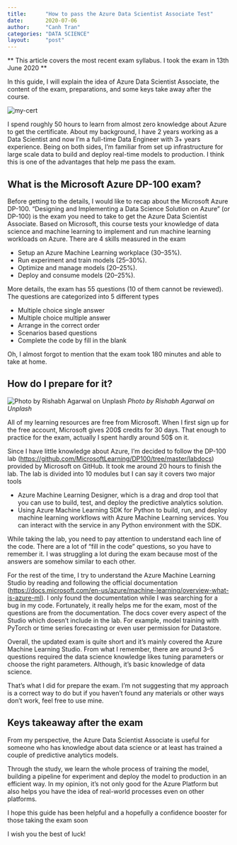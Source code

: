 ```yaml
---
title:      "How to pass the Azure Data Scientist Associate Test"
date:       2020-07-06
author:     "Canh Tran"
categories: "DATA SCIENCE"
layout:     "post"
---
```


** This article covers the most recent exam syllabus. I took the exam in 13th June 2020 **

In this guide, I will explain the idea of Azure Data Scientist Associate, the content of the exam, preparations, and some keys take away after the course.

![my-cert](https://miro.medium.com/max/1400/1*ou4Aj2xOs-90zkPCLEQBdw.png)

I spend roughly 50 hours to learn from almost zero knowledge about Azure to get the certificate. About my background, I have 2 years working as a Data Scientist and now I’m a full-time Data Engineer with 3+ years experience. Being on both sides, I’m familiar from set up infrastructure for large scale data to build and deploy real-time models to production. I think this is one of the advantages that help me pass the exam.

## What is the Microsoft Azure DP-100 exam?

Before getting to the details, I would like to recap about the Microsoft Azure DP-100. “Designing and Implementing a Data Science Solution on Azure” (or DP-100) is the exam you need to take to get the Azure Data Scientist Associate. Based on Microsoft, this course tests your knowledge of data science and machine learning to implement and run machine learning workloads on Azure. There are 4 skills measured in the exam

- Setup an Azure Machine Learning workplace (30–35%).
- Run experiment and train models (25–30%).
- Optimize and manage models (20–25%).
- Deploy and consume models (20–25%).

More details, the exam has 55 questions (10 of them cannot be reviewed). The questions are categorized into 5 different types

- Multiple choice single answer
- Multiple choice multiple answer
- Arrange in the correct order
- Scenarios based questions
- Complete the code by fill in the blank

Oh, I almost forgot to mention that the exam took 180 minutes and able to take at home.

## How do I prepare for it?
![Photo by Rishabh Agarwal on Unplash](https://miro.medium.com/max/1400/1*eQiIx2AypOXM4FEzVS6Xdg.jpeg)
*Photo by Rishabh Agarwal on Unplash*

All of my learning resources are free from Microsoft. When I first sign up for the free account, Microsoft gives 200$ credits for 30 days. That enough to practice for the exam, actually I spent hardly around 50$ on it.

Since I have little knowledge about Azure, I’m decided to follow the DP-100 lab (https://github.com/MicrosoftLearning/DP100/tree/master/labdocs) provided by Microsoft on GitHub. It took me around 20 hours to finish the lab. The lab is divided into 10 modules but I can say it covers two major tools

- Azure Machine Learning Designer, which is a drag and drop tool that you can use to build, test, and deploy the predictive analytics solution.
- Using Azure Machine Learning SDK for Python to build, run, and deploy machine learning workflows with Azure Machine Learning services. You can interact with the service in any Python environment with the SDK.

While taking the lab, you need to pay attention to understand each line of the code. There are a lot of “fill in the code” questions, so you have to remember it. I was struggling a lot during the exam because most of the answers are somehow similar to each other.

For the rest of the time, I try to understand the Azure Machine Learning Studio by reading and following the official documentation (https://docs.microsoft.com/en-us/azure/machine-learning/overview-what-is-azure-ml). I only found the documentation while I was searching for a bug in my code. Fortunately, it really helps me for the exam, most of the questions are from the documentation. The docs cover every aspect of the Studio which doesn’t include in the lab. For example, model training with PyTorch or time series forecasting or even user permission for Datastore.

Overall, the updated exam is quite short and it’s mainly covered the Azure Machine Learning Studio. From what I remember, there are around 3–5 questions required the data science knowledge likes tuning parameters or choose the right parameters. Although, it’s basic knowledge of data science.

That’s what I did for prepare the exam. I’m not suggesting that my approach is a correct way to do but if you haven’t found any materials or other ways don’t work, feel free to use mine.

## Keys takeaway after the exam

From my perspective, the Azure Data Scientist Associate is useful for someone who has knowledge about data science or at least has trained a couple of predictive analytics models.

Through the study, we learn the whole process of training the model, building a pipeline for experiment and deploy the model to production in an efficient way. In my opinion, it’s not only good for the Azure Platform but also helps you have the idea of real-world processes even on other platforms.

I hope this guide has been helpful and a hopefully a confidence booster for those taking the exam soon

I wish you the best of luck!